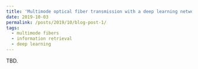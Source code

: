 ```yaml
---
title: 'Multimode optical fiber transmission with a deep learning network'
date: 2019-10-03
permalink: /posts/2019/10/blog-post-1/
tags:
  - multimode fibers
  - information retrieval
  - deep learning
---
```


TBD.

